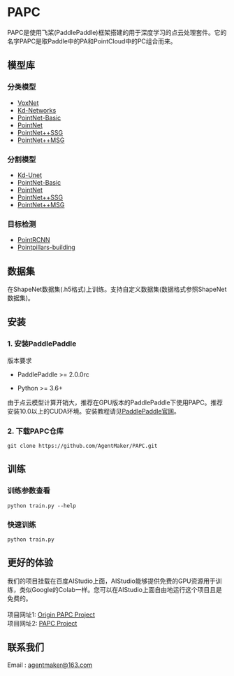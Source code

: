 # PAPC

PAPC是使用飞桨(PaddlePaddle)框架搭建的用于深度学习的点云处理套件。它的名字PAPC是取Paddle中的PA和PointCloud中的PC组合而来。

## 模型库
### 分类模型
- [VoxNet](./PAPC/models/classify/voxnet)
- [Kd-Networks](./PAPC/models/classify/kdnet)
- [PointNet-Basic](./PAPC/models/classify/pointnet_base)
- [PointNet](./PAPC/models/classify/pointnet)
- [PointNet++SSG](./PAPC/models/classify/pointnet2)
- [PointNet++MSG](./PAPC/models/classify/pointnet2)
### 分割模型
- [Kd-Unet](./PAPC/models/segment/kdunet)
- [PointNet-Basic](./PAPC/models/segment/pointnet_base)
- [PointNet](./PAPC/models/segment/pointnet)
- [PointNet++SSG](./PAPC/models/segment/pointnet2)
- [PointNet++MSG](./PAPC/models/segment/pointnet2)
### 目标检测
- [PointRCNN](./PAPC/models/detect/PointRCNN)
- [Pointpillars-building](./PAPC/models/detect/Pointpillars-building)

## 数据集
在ShapeNet数据集(.h5格式)上训练。支持自定义数据集(数据格式参照ShapeNet数据集)。

## 安装

### 1. 安装PaddlePaddle

版本要求

* PaddlePaddle >= 2.0.0rc

* Python >= 3.6+

由于点云模型计算开销大，推荐在GPU版本的PaddlePaddle下使用PAPC。推荐安装10.0以上的CUDA环境。安装教程请见[PaddlePaddle官网](https://www.paddlepaddle.org.cn/documentation/docs/zh/2.0-rc/install/index_cn.html)。

### 2. 下载PAPC仓库

```shell
git clone https://github.com/AgentMaker/PAPC.git
```


## 训练

### 训练参数查看
```shell
python train.py --help
```

### 快速训练
```shell
python train.py
```

## 更好的体验
我们的项目挂载在百度AIStudio上面，AIStudio能够提供免费的GPU资源用于训练，类似Google的Colab一样。您可以在AIStudio上面自由地运行这个项目且是免费的。<br><br>
项目网址1: [Origin PAPC Project](https://aistudio.baidu.com/aistudio/projectdetail/1531789)<br>
项目网址2: [PAPC Project](https://aistudio.baidu.com/aistudio/projectdetail/1555858)


## 联系我们
Email : [agentmaker@163.com]()
